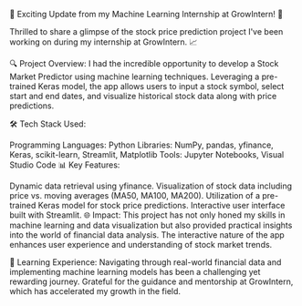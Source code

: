 🚀 Exciting Update from my Machine Learning Internship at GrowIntern! 🚀

Thrilled to share a glimpse of the stock price prediction project I've been working on during my internship at GrowIntern. 📈

🔍 Project Overview:
I had the incredible opportunity to develop a Stock Market Predictor using machine learning techniques. Leveraging a pre-trained Keras model, the app allows users to input a stock symbol, select start and end dates, and visualize historical stock data along with price predictions.

🛠 Tech Stack Used:

Programming Languages: Python
Libraries: NumPy, pandas, yfinance, Keras, scikit-learn, Streamlit, Matplotlib
Tools: Jupyter Notebooks, Visual Studio Code
📊 Key Features:

Dynamic data retrieval using yfinance.
Visualization of stock data including price vs. moving averages (MA50, MA100, MA200).
Utilization of a pre-trained Keras model for stock price predictions.
Interactive user interface built with Streamlit.
🌐 Impact:
This project has not only honed my skills in machine learning and data visualization but also provided practical insights into the world of financial data analysis. The interactive nature of the app enhances user experience and understanding of stock market trends.

🚀 Learning Experience:
Navigating through real-world financial data and implementing machine learning models has been a challenging yet rewarding journey. Grateful for the guidance and mentorship at GrowIntern, which has accelerated my growth in the field.
